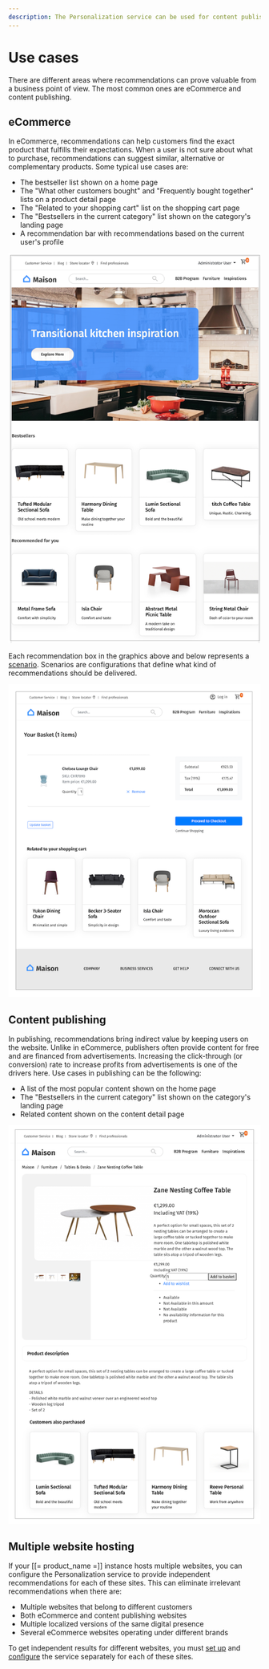 ```yaml
---
description: The Personalization service can be used for content publishing and for ecommerce, taking into account both shop-related and content-related user behaviors.
---
```


# Use cases

There are different areas where recommendations can prove valuable from a business point of view. 
The most common ones are eCommerce and content publishing.

## eCommerce

In eCommerce, recommendations can help customers find the exact product that fulfills their expectations. 
When a user is not sure about what to purchase, recommendations can suggest similar, alternative 
or complementary products. 
Some typical use cases are:

- The bestseller list shown on a home page
- The "What other customers bought" and "Frequently bought together" lists on a product detail page 
- The "Related to your shopping cart" list on the shopping cart page
- The "Bestsellers in the current category" list shown on the category's landing page
- A recommendation bar with recommendations based on the current user's profile

![Recommendations on a home page](img/use_case_landing_page.png "Recommendations on a home page")

Each recommendation box in the graphics above and below represents a [scenario](scenarios.md). 
Scenarios are configurations that define what kind of recommendations should be delivered. 

![Related products on a shopping cart page](img/use_case_shopping_basket.png "Related products on a shopping cart page")

## Content publishing

In publishing, recommendations bring indirect value by keeping users on the website. 
Unlike in eCommerce, publishers often provide content for free and are financed from advertisements. 
Increasing the click-through (or conversion) rate to increase profits from advertisements is one of 
the drivers here.
Use cases in publishing can be the following:

- A list of the most popular content shown on the home page
- The "Bestsellers in the current category" list shown on the category's landing page
- Related content shown on the content detail page

![Similar products on a product detail page](img/use_case_detail_page.png "Similar products on a product detail page")

## Multiple website hosting

If your [[= product_name =]] instance hosts multiple websites, you can configure 
the Personalization service to provide independent recommendations for each 
of these sites.
This can eliminate irrelevant recommendations when there are:

- Multiple websites that belong to different customers
- Both eCommerce and content publishing websites
- Multiple localized versions of the same digital presence
- Several eCommerce websites operating under different brands

To get independent results for different websites, you must [set up](enable_personalization.md) 
and [configure](configure_personalization.md) the service separately for each of these sites.
